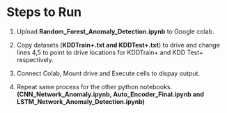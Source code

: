 # Steps to Run

1. Upload **Random_Forest_Anomaly_Detection.ipynb** to Google colab.

2. Copy datasets (**KDDTrain+.txt and KDDTest+.txt**) to drive and change lines 4,5 to point to drive locations for KDDTrain+ and KDD Test+ respectively.

3. Connect Colab, Mount drive and Execute cells to dispay output.

4. Repeat same process for the other python notebooks. **(CNN_Network_Anomaly.ipynb, Auto_Encoder_Final.ipynb and LSTM_Network_Anomaly_Detection.ipynb)**


